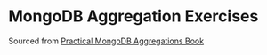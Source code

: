 # MongoDB Aggregation Exercises

Sourced from [Practical MongoDB Aggregations Book](https://www.practical-mongodb-aggregations.com)